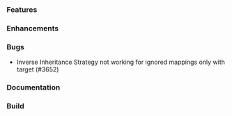 ### Features

### Enhancements

### Bugs

* Inverse Inheritance Strategy not working for ignored mappings only with target (#3652)

### Documentation

### Build

